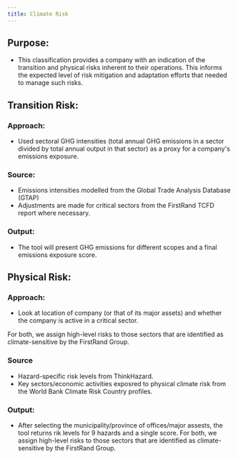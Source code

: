 ```yaml
---
title: Climate Risk
---
```


## Purpose:

- This classification provides a company with an indication of the transition and physical risks inherent to their operations. This informs the expected level of risk mitigation and adaptation efforts that needed to manage such risks.

## Transition Risk:

### Approach:

- Used sectoral GHG intensities (total annual GHG emissions in a sector divided by total annual output in that sector) as a proxy for a company's emissions exposure.

### Source:

- Emissions intensities modelled from the Global Trade Analysis Database (GTAP)
- Adjustments are made for critical sectors from the FirstRand TCFD report where necessary.

### Output:

- The tool will present GHG emissions for different scopes and a final emissions exposure score.

## Physical Risk:

### Approach:

- Look at location of company (or that of its major assets) and whether the company is active in a critical sector.

For both, we assign high-level risks to those sectors that are identified as climate-sensitive by the FirstRand Group.

### Source

- Hazard-specific risk levels from ThinkHazard.
- Key sectors/economic activities exposred to physical climate risk from the World Bank Climate Risk Country profiles.

### Output:

- After selecting the municipality/province of offices/major assests, the tool returns rik levels for 9 hazards and a single score. For both, we assign high-level risks to those sectors that are identified as climate-sensitive by the FirstRand Group.
